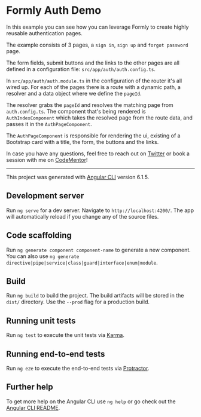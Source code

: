 # Formly Auth Demo


In this example you can see how you can leverage Formly to create highly reusable authentication pages.

The example consists of 3 pages, a `sign in`, `sign up` and `forgot password` page. 

The form fields, submit buttons and the links to the other pages are all defined in a configuration file: `src/app/auth/auth.config.ts`.

In `src/app/auth/auth.module.ts` in the configuration of the router it's all wired up. For each of the pages there is a route with a dynamic path, a resolver and a data object where we define the `pageId`.

The resolver grabs the `pageId` and resolves the matching page from `auth.config.ts`. The component that's being rendered is `AuthIndexComponent` which takes the resolved page from the route data, and passes it in the `AuthPageComponent`. 

The `AuthPageComponent` is responsible for rendering the ui, existing of a Bootstrap card with a title, the form, the buttons and the links.


In case you have any questions, feel free to reach out on [Twitter](https://twitter.com/beeman_nl/) or book a session with me on [CodeMentor](https://www.codementor.io/beeman)!


----

This project was generated with [Angular CLI](https://github.com/angular/angular-cli) version 6.1.5.

## Development server

Run `ng serve` for a dev server. Navigate to `http://localhost:4200/`. The app will automatically reload if you change any of the source files.

## Code scaffolding

Run `ng generate component component-name` to generate a new component. You can also use `ng generate directive|pipe|service|class|guard|interface|enum|module`.

## Build

Run `ng build` to build the project. The build artifacts will be stored in the `dist/` directory. Use the `--prod` flag for a production build.

## Running unit tests

Run `ng test` to execute the unit tests via [Karma](https://karma-runner.github.io).

## Running end-to-end tests

Run `ng e2e` to execute the end-to-end tests via [Protractor](http://www.protractortest.org/).

## Further help

To get more help on the Angular CLI use `ng help` or go check out the [Angular CLI README](https://github.com/angular/angular-cli/blob/master/README.md).
